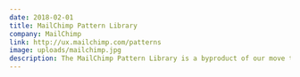 ```yaml
---
date: 2018-02-01
title: MailChimp Pattern Library
company: MailChimp
link: http://ux.mailchimp.com/patterns
image: uploads/mailchimp.jpg
description: The MailChimp Pattern Library is a byproduct of our move to a more responsive, nimble, and intuitive app.
---
```

